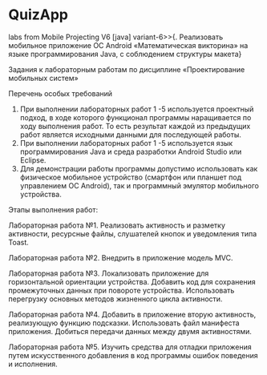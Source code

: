 # QuizApp
labs from Mobile Projecting V6 [java]
variant-6>>{. Реализовать мобильное приложение ОС Android «Математическая викторина» на языке программирования Java, с соблюдением структуры макета}

Задания к лабораторным работам по дисциплине 
«Проектирование мобильных систем»

Перечень особых требований 

1. При выполнении лабораторных работ 1 -5  используется проектный подход, в ходе которого функционал программы наращивается по ходу выполнения работ. То есть результат каждой из предыдущих работ является исходными данными для последующей работы.
2. При выполнении лабораторных работ 1 -5  используется язык программирования Java и среда разработки Android Studio или Eclipse.
3. Для демонстрации работы программы допустимо использовать как физическое мобильное устройство (смартфон или планшет под управлением ОС Android), так и программный эмулятор мобильного устройства.

Этапы выполнения работ: 

Лабораторная работа №1.
Реализовать активность и разметку активности, ресурсные файлы, слушателей кнопок и уведомления типа Toast.

Лабораторная работа №2.
Внедрить в приложение модель MVC.

Лабораторная работа №3.
Локализовать приложение для горизонтальной ориентации устройства. Добавить код для сохранения промежуточных данных при повороте устройства. Использовать перегрузку основных методов жизненного цикла активности.

Лабораторная работа №4.
Добавить в приложение вторую активность, реализующую функцию подсказки. Использовать файл манифеста приложения. Добиться передачи данных между двумя активностями.

Лабораторная работа №5.
Изучить средства для отладки приложения путем искусственного добавления в код программы ошибок поведения и исполнения.


 
